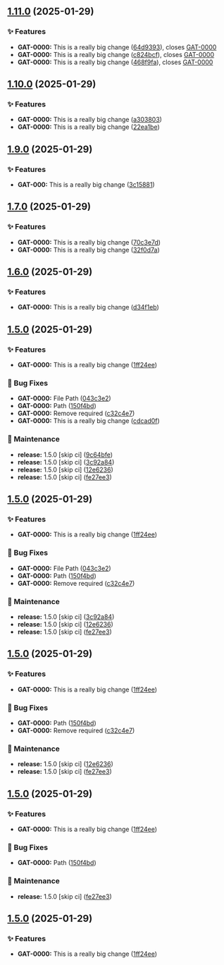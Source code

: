 ## [1.11.0](https://github.com/HDRUK/gateway-web-2/compare/v1.10.0...v1.11.0) (2025-01-29)

### ✨ Features

* **GAT-0000:** This is a really big change ([64d9393](https://github.com/HDRUK/gateway-web-2/commit/64d9393ad31ac464afe0581a02c559a3dc60b563)), closes [GAT-0000](https://hdruk.atlassian.net/browse/GAT-0000)
* **GAT-0000:** This is a really big change ([c824bcf](https://github.com/HDRUK/gateway-web-2/commit/c824bcfb4e2f0808df2bb2ae198bb9261bb691c5)), closes [GAT-0000](https://hdruk.atlassian.net/browse/GAT-0000)
* **GAT-0000:** This is a really big change ([468f9fa](https://github.com/HDRUK/gateway-web-2/commit/468f9faef2e8c9f7bb26a2783358a2d1197329e9)), closes [GAT-0000](https://hdruk.atlassian.net/browse/GAT-0000)

## [1.10.0](https://github.com/HDRUK/gateway-web-2/compare/v1.9.0...v1.10.0) (2025-01-29)

### ✨ Features

* **GAT-0000:** This is a really big change ([a303803](https://github.com/HDRUK/gateway-web-2/commit/a303803171d1f38283bf87e11d1f38e7a7bb1d43))
* **GAT-0000:** This is a really big change ([22ea1be](https://github.com/HDRUK/gateway-web-2/commit/22ea1bebd56868fa9a2d269741fabf2743fda1b2))

## [1.9.0](https://github.com/HDRUK/gateway-web-2/compare/v1.8.0...v1.9.0) (2025-01-29)

### ✨ Features

* **GAT-000:** This is a really big change ([3c15881](https://github.com/HDRUK/gateway-web-2/commit/3c15881ff0c744e9c645e9c1e2787bb696a9244f))

## [1.7.0](https://github.com/HDRUK/gateway-web-2/compare/v1.6.0...v1.7.0) (2025-01-29)

### ✨ Features

* **GAT-0000:** This is a really big change ([70c3e7d](https://github.com/HDRUK/gateway-web-2/commit/70c3e7d43bfbaccce4f6227471f7754a87db3365))
* **GAT-0000:** This is a really big change ([32f0d7a](https://github.com/HDRUK/gateway-web-2/commit/32f0d7a4d166c9f19c3c1510f68861aca2d70f7a))

## [1.6.0](https://github.com/HDRUK/gateway-web-2/compare/v1.5.0...v1.6.0) (2025-01-29)

### ✨ Features

* **GAT-0000:** This is a really big change ([d34f1eb](https://github.com/HDRUK/gateway-web-2/commit/d34f1eb69bd475ef77b79abcf6197498e661d708))

## [1.5.0](https://github.com/HDRUK/gateway-web-2/compare/v1.4.0...v1.5.0) (2025-01-29)

### ✨ Features

* **GAT-0000:** This is a really big change ([1ff24ee](https://github.com/HDRUK/gateway-web-2/commit/1ff24ee56dc35f495b2c46bb902e0e8b212337f2))

### 🐛 Bug Fixes

* **GAT-0000:** File Path ([043c3e2](https://github.com/HDRUK/gateway-web-2/commit/043c3e2c5cb3292c110f659ab7140ce1abe49439))
* **GAT-0000:** Path ([150f4bd](https://github.com/HDRUK/gateway-web-2/commit/150f4bd915bd20503200966ea556a791da0e270f))
* **GAT-0000:** Remove required ([c32c4e7](https://github.com/HDRUK/gateway-web-2/commit/c32c4e78471cc5133ae9bb370290b82d4e92c9b0))
* **GAT-0000:** This is a really big change ([cdcad0f](https://github.com/HDRUK/gateway-web-2/commit/cdcad0fdbf73688cfe8f77d6566cb0324b4e8b22))

### 🔧 Maintenance

* **release:** 1.5.0 [skip ci] ([9c64bfe](https://github.com/HDRUK/gateway-web-2/commit/9c64bfe4db8a1fa786968f69aa37259d773133c0))
* **release:** 1.5.0 [skip ci] ([3c92a84](https://github.com/HDRUK/gateway-web-2/commit/3c92a845c265f98e7105cb3b58f0603ee0e93b1a))
* **release:** 1.5.0 [skip ci] ([12e6236](https://github.com/HDRUK/gateway-web-2/commit/12e6236547d3ed7a0fb1be7c1e0ac3c1350b6c3e))
* **release:** 1.5.0 [skip ci] ([fe27ee3](https://github.com/HDRUK/gateway-web-2/commit/fe27ee3026d0a1041aee60f764698eaadc7067e5))

## [1.5.0](https://github.com/HDRUK/gateway-web-2/compare/v1.4.0...v1.5.0) (2025-01-29)

### ✨ Features

* **GAT-0000:** This is a really big change ([1ff24ee](https://github.com/HDRUK/gateway-web-2/commit/1ff24ee56dc35f495b2c46bb902e0e8b212337f2))

### 🐛 Bug Fixes

* **GAT-0000:** File Path ([043c3e2](https://github.com/HDRUK/gateway-web-2/commit/043c3e2c5cb3292c110f659ab7140ce1abe49439))
* **GAT-0000:** Path ([150f4bd](https://github.com/HDRUK/gateway-web-2/commit/150f4bd915bd20503200966ea556a791da0e270f))
* **GAT-0000:** Remove required ([c32c4e7](https://github.com/HDRUK/gateway-web-2/commit/c32c4e78471cc5133ae9bb370290b82d4e92c9b0))

### 🔧 Maintenance

* **release:** 1.5.0 [skip ci] ([3c92a84](https://github.com/HDRUK/gateway-web-2/commit/3c92a845c265f98e7105cb3b58f0603ee0e93b1a))
* **release:** 1.5.0 [skip ci] ([12e6236](https://github.com/HDRUK/gateway-web-2/commit/12e6236547d3ed7a0fb1be7c1e0ac3c1350b6c3e))
* **release:** 1.5.0 [skip ci] ([fe27ee3](https://github.com/HDRUK/gateway-web-2/commit/fe27ee3026d0a1041aee60f764698eaadc7067e5))

## [1.5.0](https://github.com/HDRUK/gateway-web-2/compare/v1.4.0...v1.5.0) (2025-01-29)

### ✨ Features

* **GAT-0000:** This is a really big change ([1ff24ee](https://github.com/HDRUK/gateway-web-2/commit/1ff24ee56dc35f495b2c46bb902e0e8b212337f2))

### 🐛 Bug Fixes

* **GAT-0000:** Path ([150f4bd](https://github.com/HDRUK/gateway-web-2/commit/150f4bd915bd20503200966ea556a791da0e270f))
* **GAT-0000:** Remove required ([c32c4e7](https://github.com/HDRUK/gateway-web-2/commit/c32c4e78471cc5133ae9bb370290b82d4e92c9b0))

### 🔧 Maintenance

* **release:** 1.5.0 [skip ci] ([12e6236](https://github.com/HDRUK/gateway-web-2/commit/12e6236547d3ed7a0fb1be7c1e0ac3c1350b6c3e))
* **release:** 1.5.0 [skip ci] ([fe27ee3](https://github.com/HDRUK/gateway-web-2/commit/fe27ee3026d0a1041aee60f764698eaadc7067e5))

## [1.5.0](https://github.com/HDRUK/gateway-web-2/compare/v1.4.0...v1.5.0) (2025-01-29)

### ✨ Features

* **GAT-0000:** This is a really big change ([1ff24ee](https://github.com/HDRUK/gateway-web-2/commit/1ff24ee56dc35f495b2c46bb902e0e8b212337f2))

### 🐛 Bug Fixes

* **GAT-0000:** Path ([150f4bd](https://github.com/HDRUK/gateway-web-2/commit/150f4bd915bd20503200966ea556a791da0e270f))

### 🔧 Maintenance

* **release:** 1.5.0 [skip ci] ([fe27ee3](https://github.com/HDRUK/gateway-web-2/commit/fe27ee3026d0a1041aee60f764698eaadc7067e5))

## [1.5.0](https://github.com/HDRUK/gateway-web-2/compare/v1.4.0...v1.5.0) (2025-01-29)

### ✨ Features

* **GAT-0000:** This is a really big change ([1ff24ee](https://github.com/HDRUK/gateway-web-2/commit/1ff24ee56dc35f495b2c46bb902e0e8b212337f2))
